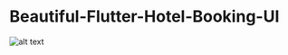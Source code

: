 # Beautiful-Flutter-Hotel-Booking-UI

![alt text](https://github.com/[username]/[reponame]/blob/[branch]/image.jpg?raw=true)
